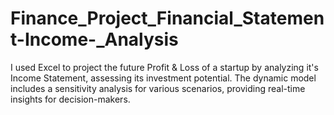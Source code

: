 # Finance_Project_Financial_Statement-Income-_Analysis
I used Excel to project the future Profit &amp; Loss of a startup by analyzing it's Income Statement, assessing its investment potential. The dynamic model includes a sensitivity analysis for various scenarios, providing real-time insights for decision-makers.

